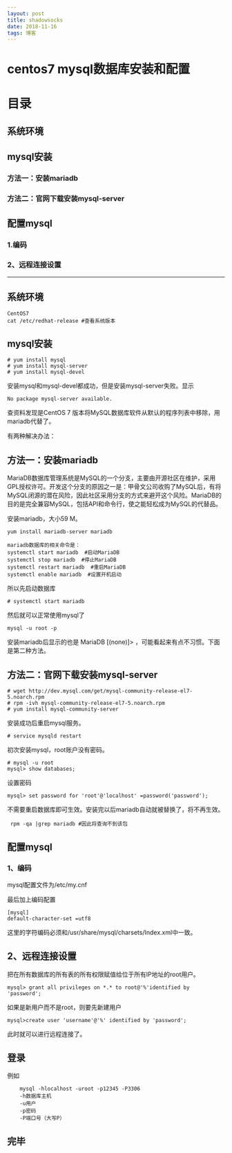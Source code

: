 ```yaml
---
layout: post
title: shadowsocks
date: 2018-11-16 
tags: 博客 
---
```


# centos7 mysql数据库安装和配置  

# 目录

## 系统环境

## mysql安装

### 方法一：安装mariadb

### 方法二：官网下载安装mysql-server

## 配置mysql

### 1.编码

### 2、远程连接设置

***

## 系统环境

    CentOS7
    cat /etc/redhat-release #查看系统版本

## mysql安装

	# yum install mysql
	# yum install mysql-server
	# yum install mysql-devel

安装mysql和mysql-devel都成功，但是安装mysql-server失败。显示

	No package mysql-server available.

查资料发现是CentOS 7 版本将MySQL数据库软件从默认的程序列表中移除，用mariadb代替了。

有两种解决办法：

## 方法一：安装mariadb

MariaDB数据库管理系统是MySQL的一个分支，主要由开源社区在维护，采用GPL授权许可。开发这个分支的原因之一是：甲骨文公司收购了MySQL后，有将MySQL闭源的潜在风险，因此社区采用分支的方式来避开这个风险。MariaDB的目的是完全兼容MySQL，包括API和命令行，使之能轻松成为MySQL的代替品。

安装mariadb，大小59 M。

	yum install mariadb-server mariadb 

	mariadb数据库的相关命令是：
	systemctl start mariadb  #启动MariaDB
	systemctl stop mariadb  #停止MariaDB
	systemctl restart mariadb  #重启MariaDB
	systemctl enable mariadb  #设置开机启动

所以先启动数据库

	# systemctl start mariadb
然后就可以正常使用mysql了

 	mysql -u root -p

安装mariadb后显示的也是 MariaDB [(none)]> ，可能看起来有点不习惯。下面是第二种方法。

## 方法二：官网下载安装mysql-server

	# wget http://dev.mysql.com/get/mysql-community-release-el7-5.noarch.rpm
	# rpm -ivh mysql-community-release-el7-5.noarch.rpm
	# yum install mysql-community-server
安装成功后重启mysql服务。

	# service mysqld restart
初次安装mysql，root账户没有密码。
	
	# mysql -u root 
	mysql> show databases; 
设置密码

	mysql> set password for 'root'@'localhost' =password('password');
不需要重启数据库即可生效。安装完以后mariadb自动就被替换了，将不再生效。

	 rpm -qa |grep mariadb #因此将查询不到该包

## 配置mysql
### 1、编码
mysql配置文件为/etc/my.cnf

最后加上编码配置

	[mysql]
	default-character-set =utf8
这里的字符编码必须和/usr/share/mysql/charsets/Index.xml中一致。
## 2、远程连接设置
把在所有数据库的所有表的所有权限赋值给位于所有IP地址的root用户。

	mysql> grant all privileges on *.* to root@'%'identified by 'password';
如果是新用户而不是root，则要先新建用户

	mysql>create user 'username'@'%' identified by 'password';  
此时就可以进行远程连接了。
## 登录

例如

		mysql -hlocalhost -uroot -p12345 -P3306
		-h数据库主机
		-u用户
		-p密码
		-P端口号（大写P）
## 完毕





